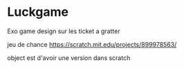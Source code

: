 # Luckgame
Exo game design sur les ticket a gratter


jeu de chance 
https://scratch.mit.edu/projects/899978563/

object est d'avoir une version dans scratch
